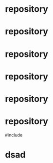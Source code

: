 # repository
# repository
# repository
# repository
# repository
# repository
#include <iostream>

# dsad
